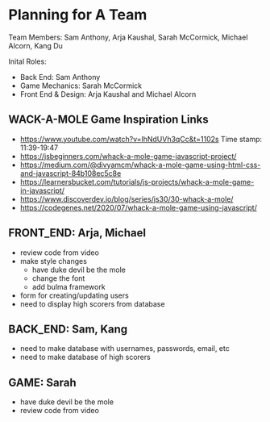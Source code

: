 # Planning for A Team

Team Members: Sam Anthony, Arja Kaushal, Sarah McCormick, Michael Alcorn, Kang Du

Inital Roles:
- Back End: Sam Anthony
- Game Mechanics: Sarah McCormick
- Front End & Design: Arja Kaushal and Michael Alcorn

## WACK-A-MOLE Game Inspiration Links
- https://www.youtube.com/watch?v=lhNdUVh3qCc&t=1102s Time stamp: 11:39-19:47
- https://jsbeginners.com/whack-a-mole-game-javascript-project/
- https://medium.com/@divyamcm/whack-a-mole-game-using-html-css-and-javascript-84b108ec5c8e
- https://learnersbucket.com/tutorials/js-projects/whack-a-mole-game-in-javascript/
- https://www.discoverdev.io/blog/series/js30/30-whack-a-mole/
- https://codegenes.net/2020/07/whack-a-mole-game-using-javascript/


## FRONT_END: Arja, Michael
- review code from video
- make style changes
    - have duke devil be the mole
    - change the font
    - add bulma framework
- form for creating/updating users
- need to display high scorers from database

## BACK_END: Sam, Kang
- need to make database with usernames, passwords, email, etc
- need to make database of high scorers

## GAME: Sarah
- have duke devil be the mole
- review code from video
